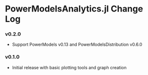 PowerModelsAnalytics.jl Change Log
==================================

### v0.2.0
- Support PowerModels v0.13 and PowerModelsDistribution v0.6.0

### v0.1.0
- Initial release with basic plotting tools and graph creation
